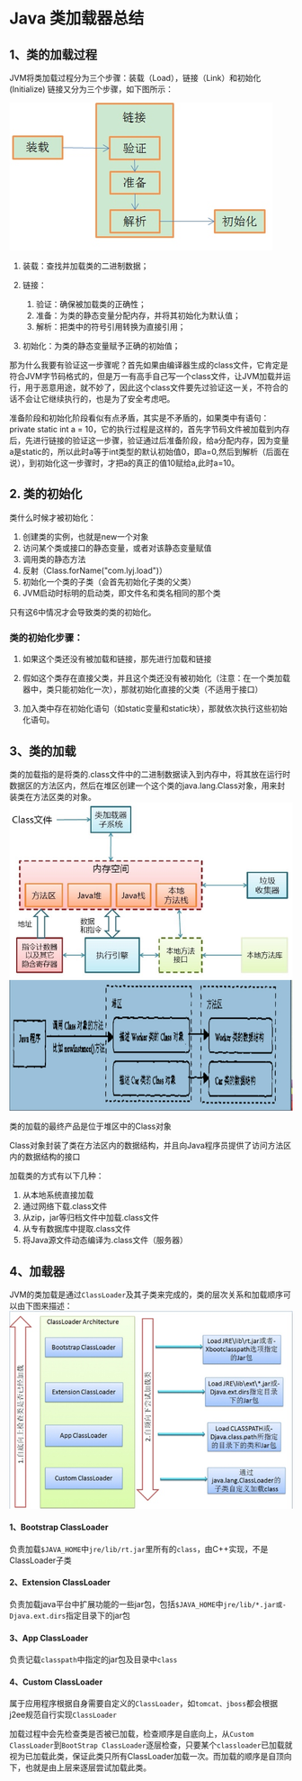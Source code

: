# Java 类加载器总结
## 1、类的加载过程  
JVM将类加载过程分为三个步骤：装载（Load），链接（Link）和初始化(Initialize) 链接又分为三个步骤，如下图所示：

![](media/14952769646458.jpg)


1. 装载：查找并加载类的二进制数据；

2. 链接：
    1. 验证：确保被加载类的正确性；
    2. 准备：为类的静态变量分配内存，并将其初始化为默认值；
    3. 解析：把类中的符号引用转换为直接引用；

3. 初始化：为类的静态变量赋予正确的初始值；

那为什么我要有验证这一步骤呢？首先如果由编译器生成的class文件，它肯定是符合JVM字节码格式的，但是万一有高手自己写一个class文件，让JVM加载并运行，用于恶意用途，就不妙了，因此这个class文件要先过验证这一关，不符合的话不会让它继续执行的，也是为了安全考虑吧。

准备阶段和初始化阶段看似有点矛盾，其实是不矛盾的，如果类中有语句：private static int a = 10，它的执行过程是这样的，首先字节码文件被加载到内存后，先进行链接的验证这一步骤，验证通过后准备阶段，给a分配内存，因为变量a是static的，所以此时a等于int类型的默认初始值0，即a=0,然后到解析（后面在说），到初始化这一步骤时，才把a的真正的值10赋给a,此时a=10。

## 2. 类的初始化

类什么时候才被初始化：

1. 创建类的实例，也就是new一个对象
2. 访问某个类或接口的静态变量，或者对该静态变量赋值
3. 调用类的静态方法
4. 反射（Class.forName("com.lyj.load")）
5. 初始化一个类的子类（会首先初始化子类的父类）
6. JVM启动时标明的启动类，即文件名和类名相同的那个类

只有这6中情况才会导致类的类的初始化。

### 类的初始化步骤：

1. 如果这个类还没有被加载和链接，那先进行加载和链接

2. 假如这个类存在直接父类，并且这个类还没有被初始化（注意：在一个类加载器中，类只能初始化一次），那就初始化直接的父类（不适用于接口）

3. 加入类中存在初始化语句（如static变量和static块），那就依次执行这些初始化语句。

## 3、类的加载

类的加载指的是将类的.class文件中的二进制数据读入到内存中，将其放在运行时数据区的方法区内，然后在堆区创建一个这个类的java.lang.Class对象，用来封装类在方法区类的对象。
![](media/14952769864695.jpg)
![](media/14952769933082.jpg)


类的加载的最终产品是位于堆区中的Class对象

Class对象封装了类在方法区内的数据结构，并且向Java程序员提供了访问方法区内的数据结构的接口

加载类的方式有以下几种：

1. 从本地系统直接加载
2. 通过网络下载.class文件
3. 从zip，jar等归档文件中加载.class文件
4. 从专有数据库中提取.class文件
5. 将Java源文件动态编译为.class文件（服务器）

## 4、加载器

JVM的类加载是通过`ClassLoader`及其子类来完成的，类的层次关系和加载顺序可以由下图来描述：
![](media/14952770145847.jpg)


#### 1、Bootstrap ClassLoader

负责加载`$JAVA_HOME`中`jre/lib/rt.jar`里所有的`class`，由C++实现，不是ClassLoader子类

#### 2、Extension ClassLoader

负责加载java平台中扩展功能的一些jar包，包括`$JAVA_HOME`中`jre/lib/*.jar或-Djava.ext.dirs`指定目录下的jar包

#### 3、App ClassLoader

负责记载`classpath`中指定的jar包及目录中`class`

#### 4、Custom ClassLoader

属于应用程序根据自身需要自定义的`ClassLoader`，如`tomcat、jboss`都会根据j2ee规范自行实现`ClassLoader`

加载过程中会先检查类是否被已加载，检查顺序是自底向上，从`Custom ClassLoader`到`BootStrap ClassLoader`逐层检查，只要某个`classloader`已加载就视为已加载此类，保证此类只所有ClassLoader加载一次。而加载的顺序是自顶向下，也就是由上层来逐层尝试加载此类。
    


